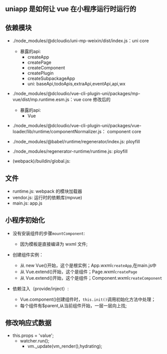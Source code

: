 ## uniapp 是如何让 vue 在小程序运行时运行的

## 依赖模块
- ./node_modules/@dcloudio/uni-mp-weixin/dist/index.js：uni core
  - 暴露的api:
    - createApp
    - createPage
    - createComponent
    - createPlugin
    - createSubpackageApp
    - uni: baseApi,todoApis,extraApi,eventApi,api,wx

- ./node_modules/@dcloudio/vue-cli-plugin-uni/packages/mp-vue/dist/mp.runtime.esm.js：vue core 修改后的
  - 暴露的api:
    - Vue

- ./node_modules/@dcloudio/vue-cli-plugin-uni/packages/vue-loader/lib/runtime/componentNormalizer.js： component core

- ./node_modules/@babel/runtime/regenerator/index.js: ployfill
- ./node_modules/regenerator-runtime/runtime.js: ployfill
- (webpack)/buildin/global.js:

## 文件
- runtime.js: webpack 的模块加载器
- vendor.js: 运行时的依赖库(mpvue)
- main.js: app.js

## 小程序初始化

- 没有安装组件的步骤`mountComponent`:
  - 因为模板是直接编译为 wxml 文件;

- 创建组件实例：
  - 从 new Vue()开始，这个是根实例；App.wxml`createApp`,在main.js中
  - 从 Vue.extend()开始，这个是组件；Page.wxml`createPage`
  - 从 Vue.extend()开始，这个是组件；Component.wxml`createComponent`

- 依赖注入（provide/inject）:
  - Vue.component()创建组件时，`this.init()`调用初始化方法中处理；
  - 每个组件有$parent,从当前组件开始，一层一层向上找;

## 修改响应式数据

- this.props = 'value';
  - watcher.run();
    - vm._update(vm_render(),hydrating);

